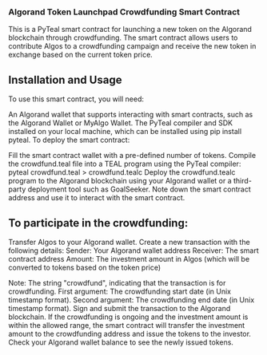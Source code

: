 ### Algorand Token Launchpad Crowdfunding Smart Contract

This is a PyTeal smart contract for launching a new token on the Algorand blockchain through crowdfunding. The smart contract allows users to contribute Algos to a crowdfunding campaign and receive the new token in exchange based on the current token price.

## Installation and Usage

To use this smart contract, you will need:

An Algorand wallet that supports interacting with smart contracts, such as the Algorand Wallet or MyAlgo Wallet.
The PyTeal compiler and SDK installed on your local machine, which can be installed using pip install pyteal.
To deploy the smart contract:

Fill the smart contract wallet with a pre-defined number of tokens.
Compile the crowdfund.teal file into a TEAL program using the PyTeal compiler: pyteal crowdfund.teal > crowdfund.tealc
Deploy the crowdfund.tealc program to the Algorand blockchain using your Algorand wallet or a third-party deployment tool such as GoalSeeker.
Note down the smart contract address and use it to interact with the smart contract.

## To participate in the crowdfunding:

Transfer Algos to your Algorand wallet.
Create a new transaction with the following details:
Sender: Your Algorand wallet address
Receiver: The smart contract address
Amount: The investment amount in Algos (which will be converted to tokens based on the token price)

Note: The string "crowdfund", indicating that the transaction is for crowdfunding.
First argument: The crowdfunding start date (in Unix timestamp format).
Second argument: The crowdfunding end date (in Unix timestamp format).
Sign and submit the transaction to the Algorand blockchain.
If the crowdfunding is ongoing and the investment amount is within the allowed range, the smart contract will transfer the investment amount to the crowdfunding address and issue the tokens to the investor.
Check your Algorand wallet balance to see the newly issued tokens.
